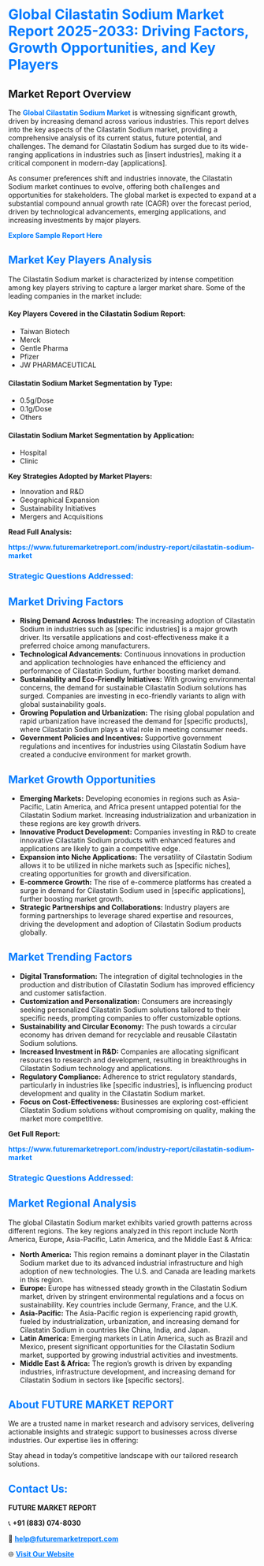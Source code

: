 <h1 style="color: #007BFF;">Global Cilastatin Sodium Market Report 2025-2033: Driving Factors, Growth Opportunities, and Key Players</h1>

<section id="overview">
<h2>Market Report Overview</h2>
<p>The <a href="https://www.futuremarketreport.com/industry-report/cilastatin-sodium-market" style="color: #007BFF; text-decoration: none;"><strong>Global Cilastatin Sodium Market</strong></a> is witnessing significant growth, driven by increasing demand across various industries. This report delves into the key aspects of the Cilastatin Sodium market, providing a comprehensive analysis of its current status, future potential, and challenges. The demand for Cilastatin Sodium has surged due to its wide-ranging applications in industries such as [insert industries], making it a critical component in modern-day [applications].</p>
<p>As consumer preferences shift and industries innovate, the Cilastatin Sodium market continues to evolve, offering both challenges and opportunities for stakeholders. The global market is expected to expand at a substantial compound annual growth rate (CAGR) over the forecast period, driven by technological advancements, emerging applications, and increasing investments by major players.</p>
</section>

<section id="overview">
<p><a href="https://www.futuremarketreport.com/request-sample/reportId=55742" style="color: #007BFF; text-decoration: none;"><strong>Explore Sample Report Here</strong></a></p>
</section>

<section id="key-players">
<h2 style="color: #007BFF;">Market Key Players Analysis</h2>
<p>The Cilastatin Sodium market is characterized by intense competition among key players striving to capture a larger market share. Some of the leading companies in the market include:</p>
<h4>Key Players Covered in the Cilastatin Sodium Report:</h4>
<ul><li>Taiwan Biotech</li><li>Merck</li><li>Gentle Pharma</li><li>Pfizer</li><li>JW PHARMACEUTICAL</li></ul>
<h4>Cilastatin Sodium Market Segmentation by Type:</h4>
<ul><li>0.5g/Dose</li><li>0.1g/Dose</li><li>Others</li></ul>

<h4>Cilastatin Sodium Market Segmentation by Application:</h4>
<ul><li>Hospital</li><li>Clinic</li></ul>
<p><strong>Key Strategies Adopted by Market Players:</strong></p>
<ul>
<li>Innovation and R&D</li>
<li>Geographical Expansion</li>
<li>Sustainability Initiatives</li>
<li>Mergers and Acquisitions</li>
</ul>
</section>

<section>
<p><strong>Read Full Analysis: </strong></p><a href="https://www.futuremarketreport.com/industry-report/cilastatin-sodium-market" style="color: #007BFF; text-decoration: none;"><strong>https://www.futuremarketreport.com/industry-report/cilastatin-sodium-market</strong></a>
<h3 style="color: #007BFF;">Strategic Questions Addressed:</h3>
</section>

<section id="driving-factors">
<h2 style="color: #007BFF;">Market Driving Factors</h2>
<ul>
<li><strong>Rising Demand Across Industries:</strong> The increasing adoption of Cilastatin Sodium in industries such as [specific industries] is a major growth driver. Its versatile applications and cost-effectiveness make it a preferred choice among manufacturers.</li>
<li><strong>Technological Advancements:</strong> Continuous innovations in production and application technologies have enhanced the efficiency and performance of Cilastatin Sodium, further boosting market demand.</li>
<li><strong>Sustainability and Eco-Friendly Initiatives:</strong> With growing environmental concerns, the demand for sustainable Cilastatin Sodium solutions has surged. Companies are investing in eco-friendly variants to align with global sustainability goals.</li>
<li><strong>Growing Population and Urbanization:</strong> The rising global population and rapid urbanization have increased the demand for [specific products], where Cilastatin Sodium plays a vital role in meeting consumer needs.</li>
<li><strong>Government Policies and Incentives:</strong> Supportive government regulations and incentives for industries using Cilastatin Sodium have created a conducive environment for market growth.</li>
</ul>
</section>

<section id="growth-opportunities">
<h2 style="color: #007BFF;">Market Growth Opportunities</h2>
<ul>
<li><strong>Emerging Markets:</strong> Developing economies in regions such as Asia-Pacific, Latin America, and Africa present untapped potential for the Cilastatin Sodium market. Increasing industrialization and urbanization in these regions are key growth drivers.</li>
<li><strong>Innovative Product Development:</strong> Companies investing in R&D to create innovative Cilastatin Sodium products with enhanced features and applications are likely to gain a competitive edge.</li>
<li><strong>Expansion into Niche Applications:</strong> The versatility of Cilastatin Sodium allows it to be utilized in niche markets such as [specific niches], creating opportunities for growth and diversification.</li>
<li><strong>E-commerce Growth:</strong> The rise of e-commerce platforms has created a surge in demand for Cilastatin Sodium used in [specific applications], further boosting market growth.</li>
<li><strong>Strategic Partnerships and Collaborations:</strong> Industry players are forming partnerships to leverage shared expertise and resources, driving the development and adoption of Cilastatin Sodium products globally.</li>
</ul>
</section>

<section id="trending-factors">
<h2 style="color: #007BFF;">Market Trending Factors</h2>
<ul>
<li><strong>Digital Transformation:</strong> The integration of digital technologies in the production and distribution of Cilastatin Sodium has improved efficiency and customer satisfaction.</li>
<li><strong>Customization and Personalization:</strong> Consumers are increasingly seeking personalized Cilastatin Sodium solutions tailored to their specific needs, prompting companies to offer customizable options.</li>
<li><strong>Sustainability and Circular Economy:</strong> The push towards a circular economy has driven demand for recyclable and reusable Cilastatin Sodium solutions.</li>
<li><strong>Increased Investment in R&D:</strong> Companies are allocating significant resources to research and development, resulting in breakthroughs in Cilastatin Sodium technology and applications.</li>
<li><strong>Regulatory Compliance:</strong> Adherence to strict regulatory standards, particularly in industries like [specific industries], is influencing product development and quality in the Cilastatin Sodium market.</li>
<li><strong>Focus on Cost-Effectiveness:</strong> Businesses are exploring cost-efficient Cilastatin Sodium solutions without compromising on quality, making the market more competitive.</li>
</ul>
</section>

<section>
<p><strong>Get Full Report: </strong></p><a href="https://www.futuremarketreport.com/industry-report/cilastatin-sodium-market" style="color: #007BFF; text-decoration: none;"><strong>https://www.futuremarketreport.com/industry-report/cilastatin-sodium-market</strong></a>
<h3 style="color: #007BFF;">Strategic Questions Addressed:</h3>
</section>


<section id="regional-analysis">
<h2 style="color: #007BFF;">Market Regional Analysis</h2>
<p>The global Cilastatin Sodium market exhibits varied growth patterns across different regions. The key regions analyzed in this report include North America, Europe, Asia-Pacific, Latin America, and the Middle East & Africa:</p>
<ul>
<li><strong>North America:</strong> This region remains a dominant player in the Cilastatin Sodium market due to its advanced industrial infrastructure and high adoption of new technologies. The U.S. and Canada are leading markets in this region.</li>
<li><strong>Europe:</strong> Europe has witnessed steady growth in the Cilastatin Sodium market, driven by stringent environmental regulations and a focus on sustainability. Key countries include Germany, France, and the U.K.</li>
<li><strong>Asia-Pacific:</strong> The Asia-Pacific region is experiencing rapid growth, fueled by industrialization, urbanization, and increasing demand for Cilastatin Sodium in countries like China, India, and Japan.</li>
<li><strong>Latin America:</strong> Emerging markets in Latin America, such as Brazil and Mexico, present significant opportunities for the Cilastatin Sodium market, supported by growing industrial activities and investments.</li>
<li><strong>Middle East & Africa:</strong> The region’s growth is driven by expanding industries, infrastructure development, and increasing demand for Cilastatin Sodium in sectors like [specific sectors].</li>
</ul>
</section>

<footer>
<h2 style="color: #007BFF;">About FUTURE MARKET REPORT</h2>
<p>We are a trusted name in market research and advisory services, delivering actionable insights and strategic support to businesses across diverse industries. Our expertise lies in offering:</p>

<p>Stay ahead in today’s competitive landscape with our tailored research solutions.</p>

<h2 style="color: #007BFF;">Contact Us:</h2>
<p><strong>FUTURE MARKET REPORT</strong></p>
<p>📞 <strong>+91 (883) 074-8030</strong></p>
<p>📧 <strong><a href="mailto:help@futuremarketreport.com" style="color: #007BFF;">help@futuremarketreport.com</a></strong></p>
<p>🌐 <strong><a href="https://www.futuremarketreport.com/" style="color: #007BFF;">Visit Our Website</a></strong></p>
</footer>